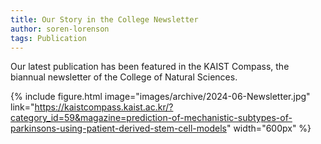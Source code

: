 ```yaml
---
title: Our Story in the College Newsletter
author: soren-lorenson
tags: Publication
---
```


Our latest publication has been featured in the KAIST Compass, the biannual newsletter of the College of Natural Sciences.

{% include figure.html image="images/archive/2024-06-Newsletter.jpg" link="https://kaistcompass.kaist.ac.kr/?category_id=59&magazine=prediction-of-mechanistic-subtypes-of-parkinsons-using-patient-derived-stem-cell-models" width="600px" %}
